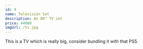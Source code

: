```yaml
---
id: 4
name: Television Set
description: An 80" TV set
price: 44000
imgUrl: /tv.jpg
---
```


This is a TV which is really big, consider bundling it with that PS5.